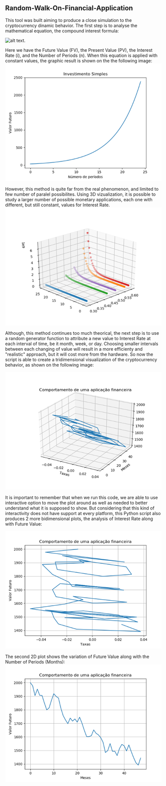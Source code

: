 ## Random-Walk-On-Financial-Application
This tool was built aiming to produce a close simulation to the cryptocurrency dinamic behavior.
The first step is to analyse the mathematical equation, the compound interest formula:

![alt text](http://www.sciweavers.org/tex2img.php?eq=FV%20%3D%20PV%20%20\times%20%20%20\big(1\big%20%2B%20i\big)^{\eta}%20&bc=White&fc=Black&im=png&fs=12&ff=mathdesign&edit=0).

Here we have the Future Value (FV), the Present Value (PV), the Interest Rate (i), and the Number of Periods (n).
When this equation is applied with constant values, the graphic result is shown on the the following image:
![alt text](https://github.com/Heictor/Random-Walk-On-Financial-Application/blob/master/SimpleApplication_1.png)

However, this method is quite far from the real phenomenon, and limited to few number of paralel possibilites.
Using 3D vizualization, it is possible to study a larger number of possible monetary applications, each one with different, but still constant, values for Interest Rate.
![alt text](https://github.com/Heictor/Random-Walk-On-Financial-Application/blob/master/Figure_1.png)

Although, this method continues too much theorical, the next step is to use a random generator function to attribute a new value to Interest Rate at each interval of time, be it month, week, or day. Choosing smaller intervals between each changing of value will result in a more efficienty and "realistic" approach, but it will cost more from the hardware.
So now the script is able to create a tridimensional visualization of the cryptocurrency behavior, as shown on the following image:

![alt text](https://github.com/Heictor/Random-Walk-On-Financial-Application/blob/master/3D_i_n_FV.png)

It is important to remember that when we run this code, we are able to use interactive option to move the plot around as well as needed to better understand what it is supposed to show. But considering that this kind of interactivity does not have support at every platform, this Python script also produces 2 more bidimensional plots, the analysis of Interest Rate along with Future Value:

![alt text](https://github.com/Heictor/Random-Walk-On-Financial-Application/blob/master/i_FV.png)

The second 2D plot shows the variation of Future Value along with the Number of Periods (Months):
![alt text](https://github.com/Heictor/Random-Walk-On-Financial-Application/blob/master/n_FV.png)
